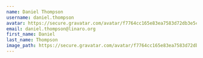 ```yaml
---
name: Daniel Thompson
username: daniel.thompson
avatar: https://secure.gravatar.com/avatar/f7764cc165e83ea7583d72db3e5c1357
email: daniel.thompson@linaro.org
first_name: Daniel
last_name: Thompson
image_path: https://secure.gravatar.com/avatar/f7764cc165e83ea7583d72db3e5c1357
---
```

